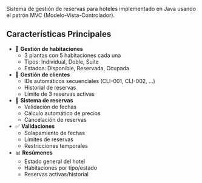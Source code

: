 Sistema de gestión de reservas para hoteles implementado en Java usando el patrón MVC (Modelo-Vista-Controlador).

## Características Principales

- 🏨 **Gestión de habitaciones**
  - 3 plantas con 5 habitaciones cada una
  - Tipos: Individual, Doble, Suite
  - Estados: Disponible, Reservada, Ocupada
- 👤 **Gestión de clientes**
  - IDs automáticos secuenciales (CLI-001, CLI-002, ...)
  - Historial de reservas
  - Límite de 3 reservas activas
- 📅 **Sistema de reservas**
  - Validación de fechas
  - Cálculo automático de precios
  - Cancelación de reservas
- ✅ **Validaciones**
  - Solapamiento de fechas
  - Límites de reservas
  - Restricciones temporales
- 📊 **Resúmenes**
  - Estado general del hotel
  - Habitaciones por tipo/estado
  - Reservas activas/historial